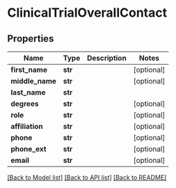 # ClinicalTrialOverallContact

## Properties
Name | Type | Description | Notes
------------ | ------------- | ------------- | -------------
**first_name** | **str** |  | [optional] 
**middle_name** | **str** |  | [optional] 
**last_name** | **str** |  | 
**degrees** | **str** |  | [optional] 
**role** | **str** |  | [optional] 
**affiliation** | **str** |  | [optional] 
**phone** | **str** |  | [optional] 
**phone_ext** | **str** |  | [optional] 
**email** | **str** |  | [optional] 

[[Back to Model list]](../README.md#documentation-for-models) [[Back to API list]](../README.md#documentation-for-api-endpoints) [[Back to README]](../README.md)

